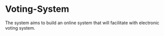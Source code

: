 # Voting-System
The system aims to build an online system that will facilitate with electronic voting system.
